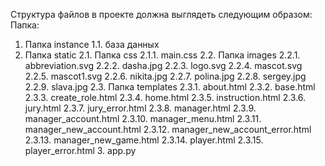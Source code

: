 Структура файлов в проекте должна выглядеть следующим образом:
Папка:
  1. Папка instance
       1.1. база данных
  2. Папка static
       2.1. Папка css
             2.1.1. main.css
       2.2. Папка images
             2.2.1. abbreviation.svg
             2.2.2. dasha.jpg
             2.2.3. logo.svg
             2.2.4. mascot.svg
             2.2.5. mascot1.svg
             2.2.6. nikita.jpg
             2.2.7. polina.jpg
             2.2.8. sergey.jpg
             2.2.9. slava.jpg
       2.3. Папка templates
             2.3.1. about.html
             2.3.2. base.html
             2.3.3. create_role.html
             2.3.4. home.html
             2.3.5. instruction.html
             2.3.6. jury.html
             2.3.7. jury_error.html
             2.3.8. manager.html
             2.3.9. manager_account.html
             2.3.10. manager_menu.html
             2.3.11. manager_new_account.html
             2.3.12. manager_new_account_error.html
             2.3.13. manager_new_game.html
             2.3.14. player.html
             2.3.15. player_error.html
     3. app.py

